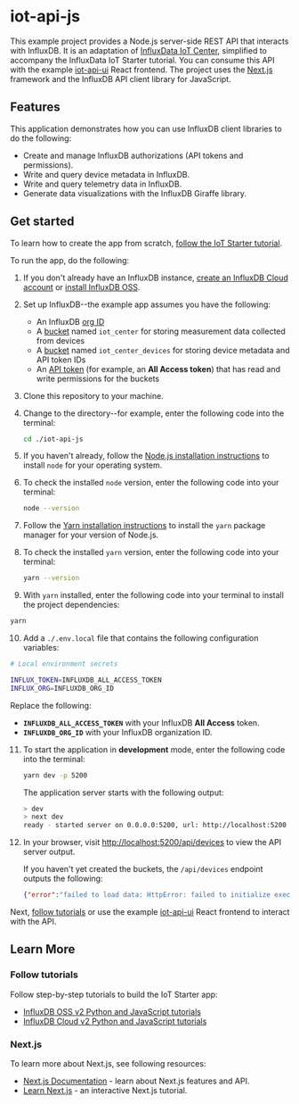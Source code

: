 # iot-api-js

This example project provides a Node.js server-side REST API that interacts with InfluxDB.
It is an adaptation of [InfluxData IoT Center](https://github.com/bonitoo-io/iot-center-v2), simplified to accompany the InfluxData IoT Starter tutorial.
You can consume this API with the example [iot-api-ui](https://github.com/influxdata/iot-api-ui) React frontend.
The project uses the [Next.js](https://nextjs.org/) framework and the InfluxDB API client library for JavaScript.

## Features

This application demonstrates how you can use InfluxDB client libraries to do the following:

- Create and manage InfluxDB authorizations (API tokens and permissions).
- Write and query device metadata in InfluxDB.
- Write and query telemetry data in InfluxDB.
- Generate data visualizations with the InfluxDB Giraffe library.

## Get started

To learn how to create the app from scratch, [follow the IoT Starter tutorial](#follow-tutorials).

To run the app, do the following:

1. If you don't already have an InfluxDB instance, [create an InfluxDB Cloud account](https://www.influxdata.com/products/influxdb-cloud/) or [install InfluxDB OSS](https://www.influxdata.com/products/influxdb/).
2. Set up InfluxDB--the example app assumes you have the following:

   - An InfluxDB [org ID](https://docs.influxdata.com/influxdb/v2/admin/organizations/view-orgs/) 
   - A [bucket](https://docs.influxdata.com/influxdb/v2/admin/buckets/create-bucket/#create-a-bucket-using-the-influxdb-api) named `iot_center` for storing measurement data collected from devices
   - A [bucket](https://docs.influxdata.com/influxdb/v2/admin/buckets/create-bucket/#create-a-bucket-using-the-influxdb-api) named `iot_center_devices` for storing device metadata and API token IDs
   - An [API token](https://docs.influxdata.com/influxdb/v2/admin/tokens/create-token/) (for example, an **All Access token**) that has read and write permissions for the buckets

3. Clone this repository to your machine.
4. Change to the directory--for example, enter the following code into the terminal:

   ```bash
   cd ./iot-api-js
   ```

5. If you haven't already, follow the [Node.js installation instructions](https://nodejs.org/) to install `node` for your operating system.
6. To check the installed `node` version, enter the following code into your terminal:

   ```bash
   node --version
   ```

7. Follow the [Yarn installation instructions](https://yarnpkg.com/getting-started/install#nodejs-1610-1) to install the `yarn` package manager for your version of Node.js.
8. To check the installed `yarn` version, enter the following code into your terminal:

   ```bash
   yarn --version
   ```

9.  With `yarn` installed, enter the following code into your terminal to install the project dependencies:

   ```bash
   yarn
   ```

10. Add a `./.env.local` file that contains the following configuration variables:

   ```bash
   # Local environment secrets

   INFLUX_TOKEN=INFLUXDB_ALL_ACCESS_TOKEN
   INFLUX_ORG=INFLUXDB_ORG_ID
   ```

   Replace the following:

   - **`INFLUXDB_ALL_ACCESS_TOKEN`** with your InfluxDB **All Access** token.
   - **`INFLUXDB_ORG_ID`** with your InfluxDB organization ID.
  
11. To start the application in **development** mode, enter the following code into the terminal:

     ```bash
     yarn dev -p 5200 
     ```

     The application server starts with the following output:

     ```bash
     > dev
     > next dev
     ready - started server on 0.0.0.0:5200, url: http://localhost:5200
     ```

12. In your browser, visit <http://localhost:5200/api/devices> to view the API server output.

    If you haven't yet created the buckets, the `/api/devices` endpoint outputs the following:

    ```json
    {"error":"failed to load data: HttpError: failed to initialize execute state: could not find bucket \"iot_center_devices\""}
    ```

Next, [follow tutorials](#follow-tutorials) or use the example [iot-api-ui](https://github.com/influxdata/iot-api-ui) React frontend to interact with the API.

## Learn More

### Follow tutorials

Follow step-by-step tutorials to build the IoT Starter app:

- [InfluxDB OSS v2 Python and JavaScript tutorials](https://docs.influxdata.com/influxdb/v2/api-guide/tutorials/)
- [InfluxDB Cloud v2 Python and JavaScript tutorials](https://docs.influxdata.com/influxdb/cloud/api-guide/tutorials/)

### Next.js

To learn more about Next.js, see following resources:

- [Next.js Documentation](https://nextjs.org/docs) - learn about Next.js features and API.
- [Learn Next.js](https://nextjs.org/learn) - an interactive Next.js tutorial.
